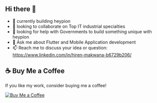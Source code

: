 ## Hi there 👋


- 🚀 currently building heypion
- 👯 looking to collaborate on Top IT industrial specialties
- 🌱 looking for help with Governments to build something unique with heypion
- 💬 Ask me about Flutter and Mobile Application development
- 📫 Reach me to discuss your idea or question: https://www.linkedin.com/in/hiren-makwana-b6729b206/

## ☕ Buy Me a Coffee

If you like my work, consider buying me a coffee!

[![Buy Me a Coffee](https://cdn.buymeacoffee.com/buttons/v2/default-yellow.png)](https://www.buymeacoffee.com/hirenmakwana)



